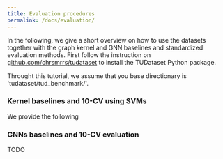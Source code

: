 ```yaml
---
title: Evaluation procedures
permalink: /docs/evaluation/
---
```


In the following, we give a short overview on how to use the datasets together with the graph kernel and GNN baselines and standardized evaluation methods. 
First follow the instruction on [github.com/chrsmrrs/tudataset](https://github.com/chrsmrrs/tudataset) to install the TUDataset Python package. 

Throught this tutorial, we assume that you base directionary is 'tudataset/tud_benchmark/'.

### Kernel baselines and 10-CV using SVMs

We provide the following 

### GNNs baselines and 10-CV evaluation

TODO
